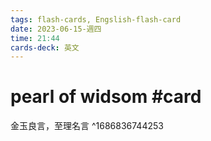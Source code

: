 ```yaml
---
tags: flash-cards, Engslish-flash-card
date: 2023-06-15-週四
time: 21:44
cards-deck: 英文
---
```


# pearl of widsom #card 
金玉良言，至理名言
^1686836744253
